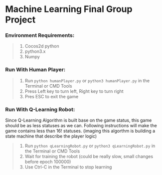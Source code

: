 # Machine Learning Final Group Project

### Environment Requirements:
> 1. Cocos2d python 
> 2. python3.x
> 3. Numpy

### Run With Human Player:
> 1. Run ```python humanPlayer.py``` or ```python3 humanPlayer.py``` in the Terminal or CMD Tools
> 2. Press Left key to turn left, Right key to turn right
> 3. Pres ESC to exit the game

### Run With Q-Learning Robot:
Since Q-Learning Algorithm is built base on the game status, this game should be as less statuses as we can.
Following instructions will make the game contains less than 16! statuses.
(imaging this algorthm is building a state machine that describe the player logic) 

> 1. Run ```python qLearningRobot.py``` or ```python3 qLearningRobot.py``` in the Terminal or CMD Tools
> 2. Wait for training the robot (could be really slow, small changes before epoch 100000)
> 3. Use Ctrl-C in the Terminal to stop learning